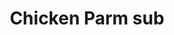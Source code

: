 ---
title: "Chicken Parm sub"
description: 'Breaded cuttlets, covered with our home made meat sauce and mozzarella. Finished with lettuce and tomatoes.'
price_s: "9"
price_l: "11"
price_lg: ""
weight: "6"
hidden: true
---
